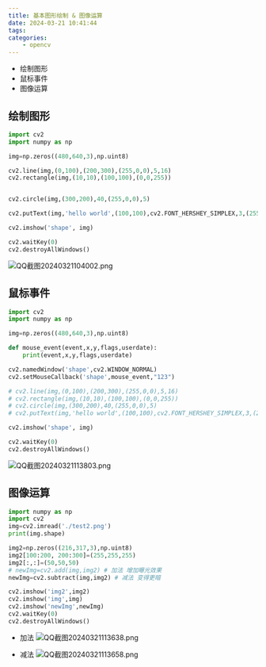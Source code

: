 ```yaml
---
title: 基本图形绘制 & 图像运算
date: 2024-03-21 10:41:44
tags:
categories:
    - opencv
---
```


- 绘制图形
- 鼠标事件
- 图像运算

<!--more-->

## 绘制图形

```python
import cv2
import numpy as np

img=np.zeros((480,640,3),np.uint8)

cv2.line(img,(0,100),(200,300),(255,0,0),5,16)
cv2.rectangle(img,(10,10),(100,100),(0,0,255))


cv2.circle(img,(300,200),40,(255,0,0),5)

cv2.putText(img,'hello world',(100,100),cv2.FONT_HERSHEY_SIMPLEX,3,(255,0,0),1)

cv2.imshow('shape', img)

cv2.waitKey(0)
cv2.destroyAllWindows()
```
![QQ截图20240321104002.png](https://s2.loli.net/2024/03/21/J8SG34gEpB2OUWM.png)

## 鼠标事件

```python
import cv2
import numpy as np

img=np.zeros((480,640,3),np.uint8)

def mouse_event(event,x,y,flags,userdate):
    print(event,x,y,flags,userdate)

cv2.namedWindow('shape',cv2.WINDOW_NORMAL)
cv2.setMouseCallback('shape',mouse_event,"123")

# cv2.line(img,(0,100),(200,300),(255,0,0),5,16)
# cv2.rectangle(img,(10,10),(100,100),(0,0,255))
# cv2.circle(img,(300,200),40,(255,0,0),5)
# cv2.putText(img,'hello world',(100,100),cv2.FONT_HERSHEY_SIMPLEX,3,(255,0,0),1)

cv2.imshow('shape', img)

cv2.waitKey(0)
cv2.destroyAllWindows()
```
![QQ截图20240321113803.png](https://s2.loli.net/2024/03/21/AeyXg8MJdqnQx6u.png)
## 图像运算

```python
import numpy as np
import cv2
img=cv2.imread('./test2.png')
print(img.shape)

img2=np.zeros((216,317,3),np.uint8)
img2[100:200, 200:300]=(255,255,255)
img2[:,:]=(50,50,50)
# newImg=cv2.add(img,img2) # 加法 增加曝光效果
newImg=cv2.subtract(img,img2) # 减法 变得更暗

cv2.imshow('img2',img2)
cv2.imshow('img',img)
cv2.imshow('newImg',newImg)
cv2.waitKey(0)
cv2.destroyAllWindows()
```
- 加法
![QQ截图20240321113638.png](https://s2.loli.net/2024/03/21/OwLfpcE9JWls3bP.png)

- 减法
![QQ截图20240321113658.png](https://s2.loli.net/2024/03/21/Zt1QiWdP8ACwFmX.png)